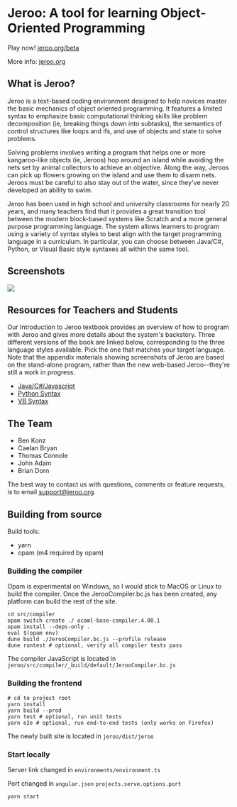 #  Jeroo: A tool for learning Object-Oriented Programming

Play now! [jeroo.org/beta](https://www.jeroo.org/beta)

More info: [jeroo.org](https://www.jeroo.org)

## What is Jeroo?

Jeroo is a text-based coding environment designed to help novices master the basic mechanics of object oriented programming. It features a limited syntax to emphasize basic computational thinking skills like problem decomposition (ie, breaking things down into subtasks), the semantics of control structures like loops and ifs, and use of objects and state to solve problems. 

 Solving problems involves writing a program that helps one or more kangaroo-like objects (ie, Jeroos) hop around an island while avoiding the nets set by animal collectors to achieve an objective. Along the way, Jeroos can pick up flowers growing on the island and use them to disarm nets. Jeroos must be careful to also stay out of the water, since they've never developed an ability to swim.

Jeroo has been used in high school and university classrooms for nearly 20 years, and many teachers find that it provides a great transition tool between the modern block-based systems like Scratch and a more general purpose programming language. The system allows learners to program using a variety of syntax styles to best align with the target programming language in a curriculum. In particular, you can choose between Java/C#, Python, or Visual Basic style syntaxes all within the same tool. 

## Screenshots

![](https://www.jeroo.org/images/ScreenCapture.gif)

## Resources for Teachers and Students

Our Introduction to Jeroo textbook provides an overview of how to program with Jeroo and gives more details about the system's backstory. Three different versions of the book are linked below, corresponding to the three language styles available. Pick the one that matches your target language. Note that the appendix materials showing screenshots of Jeroo are based on the stand-alone program, rather than the new web-based Jeroo--they're still a work in progress. 

- [Java/C#/Javascript](https://www.jeroo.org/docs/JerooDocJava.pdf)
- [Python Syntax](https://www.jeroo.org/docs/JerooDocPython.pdf)
- [VB Syntax](https://www.jeroo.org/docs/JerooDocVB.pdf)

## The Team

- Ben Konz
- Caelan Bryan
- Thomas Connole
- John Adam
- Brian Dorn

The best way to contact us with questions, comments or feature requests, is to email support@jeroo.org.

## Building from source

Build tools:
- yarn
- opam (m4 required by opam)

### Building the compiler

Opam is experimental on Windows, so I would stick to
MacOS or Linux to build the compiler. Once the JerooCompiler.bc.js 
has been created, any platform can build the rest of the site.

```text
cd src/compiler
opam switch create ./ ocaml-base-compiler.4.08.1
opam install --deps-only .
eval $(opam env)
dune build ./JerooCompiler.bc.js --profile release
dune runtest # optional, verify all compiler tests pass
```

The compiler JavaScript is located in `jeroo/src/compiler/_build/default/JerooCompiler.bc.js`

### Building the frontend

```text
# cd to project root
yarn install
yarn build --prod
yarn test # optional, run unit tests
yarn e2e # optional, run end-to-end tests (only works on Firefox)
```

The newly built site is located in `jeroo/dist/jeroo`

### Start locally

Server link changed in ```environments/environment.ts```

Port changed in ```angular.json``` ```projects.serve.options.port```

```text
yarn start
```
